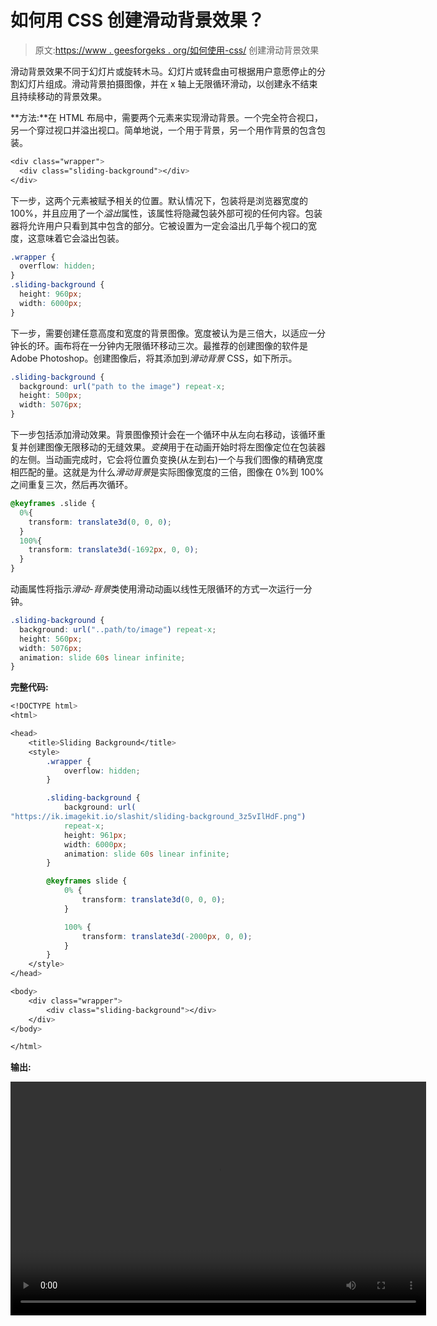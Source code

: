 # 如何用 CSS 创建滑动背景效果？

> 原文:[https://www . geesforgeks . org/如何使用-css/](https://www.geeksforgeeks.org/how-to-create-a-sliding-background-effect-using-css/) 创建滑动背景效果

滑动背景效果不同于幻灯片或旋转木马。幻灯片或转盘由可根据用户意愿停止的分割幻灯片组成。滑动背景拍摄图像，并在 x 轴上无限循环滑动，以创建永不结束且持续移动的背景效果。

**方法:**在 HTML 布局中，需要两个元素来实现滑动背景。一个完全符合视口，另一个穿过视口并溢出视口。简单地说，一个用于背景，另一个用作背景的包含包装。

```css
<div class="wrapper">
  <div class="sliding-background"></div>
</div>
```

下一步，这两个元素被赋予相关的位置。默认情况下，包装将是浏览器宽度的 100%，并且应用了一个*溢出*属性，该属性将隐藏包装外部可视的任何内容。包装器将允许用户只看到其中包含的部分。它被设置为一定会溢出几乎每个视口的宽度，这意味着它会溢出包装。

```css
.wrapper {
  overflow: hidden;
}
.sliding-background {
  height: 960px;
  width: 6000px;
}
```

下一步，需要创建任意高度和宽度的背景图像。宽度被认为是三倍大，以适应一分钟长的环。画布将在一分钟内无限循环移动三次。最推荐的创建图像的软件是 Adobe Photoshop。创建图像后，将其添加到*滑动背景* CSS，如下所示。

```css
.sliding-background {
  background: url("path to the image") repeat-x;
  height: 500px;
  width: 5076px;
}
```

下一步包括添加滑动效果。背景图像预计会在一个循环中从左向右移动，该循环重复并创建图像无限移动的无缝效果。*变换*用于在动画开始时将左图像定位在包装器的左侧。当动画完成时，它会将位置负变换(从左到右)一个与我们图像的精确宽度相匹配的量。这就是为什么*滑动背景*是实际图像宽度的三倍，图像在 0%到 100%之间重复三次，然后再次循环。

```css
@keyframes .slide {
  0%{
    transform: translate3d(0, 0, 0);
  }
  100%{
    transform: translate3d(-1692px, 0, 0);
  }
}
```

动画属性将指示*滑动-背景*类使用滑动动画以线性无限循环的方式一次运行一分钟。

```css
.sliding-background {
  background: url("..path/to/image") repeat-x;
  height: 560px;
  width: 5076px;
  animation: slide 60s linear infinite;
}
```

**完整代码:**

```css
<!DOCTYPE html>
<html>

<head>
    <title>Sliding Background</title>
    <style>
        .wrapper {
            overflow: hidden;
        }

        .sliding-background {
            background: url(
"https://ik.imagekit.io/slashit/sliding-background_3z5vIlHdF.png") 
            repeat-x;
            height: 961px;
            width: 6000px;
            animation: slide 60s linear infinite;
        }

        @keyframes slide {
            0% {
                transform: translate3d(0, 0, 0);
            }

            100% {
                transform: translate3d(-2000px, 0, 0);
            }
        }
    </style>
</head>

<body>
    <div class="wrapper">
        <div class="sliding-background"></div>
    </div>
</body>

</html>
```

**输出:**

<video class="wp-video-shortcode" id="video-428089-1" width="665" height="374" preload="metadata" controls=""><source type="video/mp4" src="https://media.geeksforgeeks.org/wp-content/uploads/20200609000424/My-Video3.mp4?_=1">[https://media.geeksforgeeks.org/wp-content/uploads/20200609000424/My-Video3.mp4](https://media.geeksforgeeks.org/wp-content/uploads/20200609000424/My-Video3.mp4)</video>